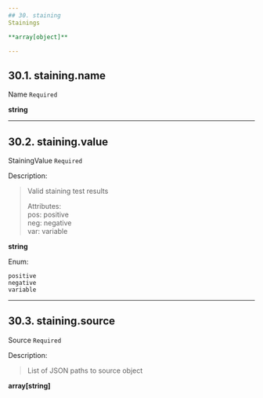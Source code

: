 ```yaml
---
## 30. staining
Stainings  

**array[object]**

---
```

## 30.1. staining.name
Name  `Required`

**string**

---
## 30.2. staining.value
StainingValue  `Required`

Description:
> Valid staining test results  
>
> Attributes:  
>     pos: positive  
>     neg: negative  
>     var: variable  

**string**

Enum:

	positive
	negative
	variable

---
## 30.3. staining.source
Source  `Required`

Description:
> List of JSON paths to source object  

**array[string]**
